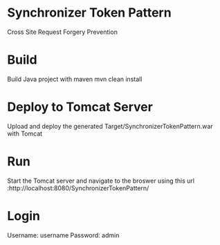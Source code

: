 # Synchronizer Token Pattern
Cross Site Request Forgery Prevention

# Build
Build Java project with maven
mvn clean install

# Deploy to Tomcat Server 
Upload and deploy the generated Target/SynchronizerTokenPattern.war with Tomcat

# Run
Start the Tomcat server and navigate to the broswer using this url :http://localhost:8080/SynchronizerTokenPattern/ 

# Login
Username: username
Password: admin
